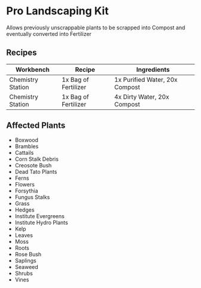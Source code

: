 # Pro Landscaping Kit

Allows previously unscrappable plants to be scrapped into Compost and eventually converted into Fertilizer

## Recipes

Workbench | Recipe | Ingredients
--- | --- | ---
Chemistry Station | 1x Bag of Fertilizer | 1x Purified Water, 20x Compost
Chemistry Station | 1x Bag of Fertilizer | 4x Dirty Water, 20x Compost

## Affected Plants

* Boxwood
* Brambles
* Cattails
* Corn Stalk Debris
* Creosote Bush
* Dead Tato Plants
* Ferns
* Flowers
* Forsythia
* Fungus Stalks
* Grass
* Hedges
* Institute Evergreens
* Institute Hydro Plants
* Kelp
* Leaves
* Moss
* Roots
* Rose Bush
* Saplings
* Seaweed
* Shrubs
* Vines